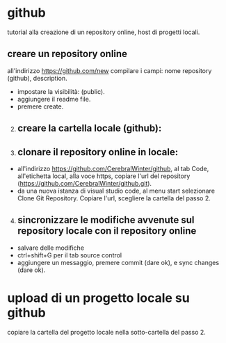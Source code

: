 # github
tutorial alla creazione di un repository online, host di progetti locali.

## creare un repository online
all'indirizzo https://github.com/new
compilare i campi:
nome repository (github), description.
- impostare la visibilità:
(public).
- aggiungere il readme file.
- premere create.

2. ## creare la cartella locale (github):

3. ## clonare il repository online in locale:
- all'indirizzo https://github.com/CerebralWinter/github,
al tab Code, all'etichetta local, alla voce https, copiare l'url del repository (https://github.com/CerebralWinter/github.git).
- da una nuova istanza di visual studio code, al menu start selezionare Clone Git Repository. Copiare l'url, scegliere la cartella del passo 2.

4. ## sincronizzare le modifiche avvenute sul repository locale con il repository online
- salvare delle modifiche
- ctrl+shift+G per il tab source control
- aggiungere un messaggio, premere commit (dare ok), e sync changes (dare ok).
# upload di un progetto locale su github
copiare la cartella del progetto locale nella sotto-cartella del passo 2.



  
